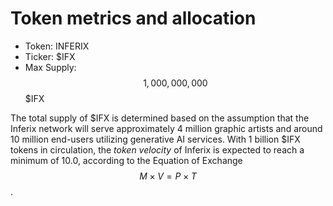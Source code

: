 # Token metrics and allocation

 * Token: INFERIX
 * Ticker: \$IFX
 * Max Supply: $$1,000,000,000$$ \$IFX

The total supply of \$IFX is determined based on the assumption that the Inferix network will serve approximately 4 million graphic artists and around 10 million end-users utilizing generative AI services. With 1 billion \$IFX tokens in circulation, the _token velocity_ of Inferix is expected to reach a minimum of 10.0, according to the Equation of Exchange $$M \times V = P \times T$$.